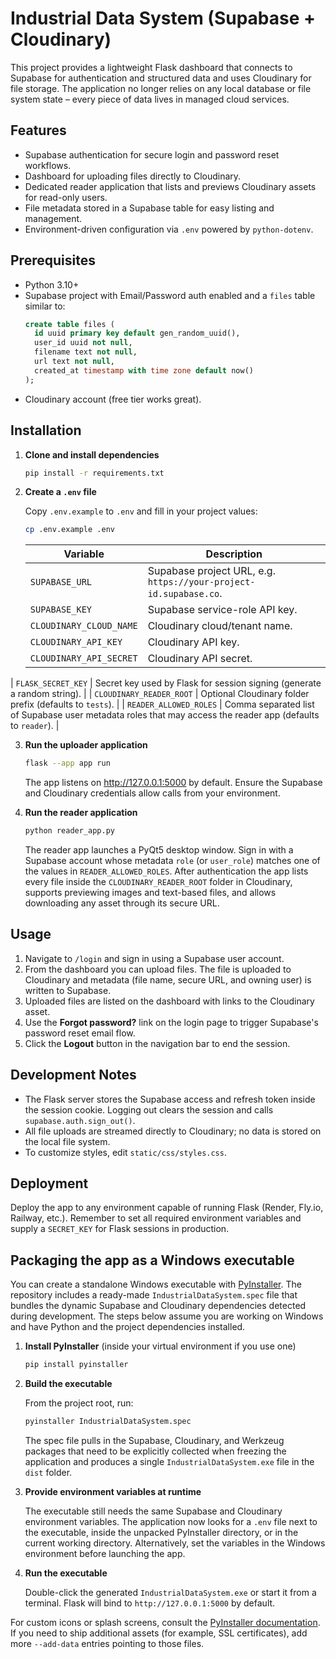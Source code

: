 # Industrial Data System (Supabase + Cloudinary)

This project provides a lightweight Flask dashboard that connects to Supabase for
authentication and structured data and uses Cloudinary for file storage. The
application no longer relies on any local database or file system state – every
piece of data lives in managed cloud services.

## Features

- Supabase authentication for secure login and password reset workflows.
- Dashboard for uploading files directly to Cloudinary.
- Dedicated reader application that lists and previews Cloudinary assets for read-only users.
- File metadata stored in a Supabase table for easy listing and management.
- Environment-driven configuration via `.env` powered by `python-dotenv`.

## Prerequisites

- Python 3.10+
- Supabase project with Email/Password auth enabled and a `files` table similar
  to:
  ```sql
  create table files (
    id uuid primary key default gen_random_uuid(),
    user_id uuid not null,
    filename text not null,
    url text not null,
    created_at timestamp with time zone default now()
  );
  ```
- Cloudinary account (free tier works great).

## Installation

1. **Clone and install dependencies**
   ```bash
   pip install -r requirements.txt
   ```

2. **Create a `.env` file**

   Copy `.env.example` to `.env` and fill in your project values:
   ```bash
   cp .env.example .env
   ```

   | Variable | Description |
   | --- | --- |
   | `SUPABASE_URL` | Supabase project URL, e.g. `https://your-project-id.supabase.co`. |
   | `SUPABASE_KEY` | Supabase service-role API key. |
   | `CLOUDINARY_CLOUD_NAME` | Cloudinary cloud/tenant name. |
   | `CLOUDINARY_API_KEY` | Cloudinary API key. |
   | `CLOUDINARY_API_SECRET` | Cloudinary API secret. |
| `FLASK_SECRET_KEY` | Secret key used by Flask for session signing (generate a random string). |
| `CLOUDINARY_READER_ROOT` | Optional Cloudinary folder prefix (defaults to `tests`). |
| `READER_ALLOWED_ROLES` | Comma separated list of Supabase user metadata roles that may access the reader app (defaults to `reader`). |

3. **Run the uploader application**

   ```bash
   flask --app app run
   ```

   The app listens on <http://127.0.0.1:5000> by default. Ensure the Supabase
   and Cloudinary credentials allow calls from your environment.

4. **Run the reader application**

   ```bash
   python reader_app.py
   ```

   The reader app launches a PyQt5 desktop window. Sign in with a Supabase
   account whose metadata `role` (or `user_role`) matches one of the values in
   `READER_ALLOWED_ROLES`. After authentication the app lists every file inside
   the `CLOUDINARY_READER_ROOT` folder in Cloudinary, supports previewing images
   and text-based files, and allows downloading any asset through its secure
   URL.

## Usage

1. Navigate to `/login` and sign in using a Supabase user account.
2. From the dashboard you can upload files. The file is uploaded to Cloudinary
   and metadata (file name, secure URL, and owning user) is written to Supabase.
3. Uploaded files are listed on the dashboard with links to the Cloudinary
   asset.
4. Use the **Forgot password?** link on the login page to trigger Supabase's
   password reset email flow.
5. Click the **Logout** button in the navigation bar to end the session.

## Development Notes

- The Flask server stores the Supabase access and refresh token inside the
  session cookie. Logging out clears the session and calls `supabase.auth.sign_out()`.
- All file uploads are streamed directly to Cloudinary; no data is stored on the
  local file system.
- To customize styles, edit `static/css/styles.css`.

## Deployment

Deploy the app to any environment capable of running Flask (Render, Fly.io,
Railway, etc.). Remember to set all required environment variables and supply a
`SECRET_KEY` for Flask sessions in production.

## Packaging the app as a Windows executable

You can create a standalone Windows executable with
[PyInstaller](https://pyinstaller.org/). The repository includes a ready-made
`IndustrialDataSystem.spec` file that bundles the dynamic Supabase and
Cloudinary dependencies detected during development. The steps below assume you
are working on Windows and have Python and the project dependencies installed.

1. **Install PyInstaller** (inside your virtual environment if you use one)

   ```bash
   pip install pyinstaller
   ```

2. **Build the executable**

   From the project root, run:

   ```bash
   pyinstaller IndustrialDataSystem.spec
   ```

   The spec file pulls in the Supabase, Cloudinary, and Werkzeug packages that
   need to be explicitly collected when freezing the application and produces a
   single `IndustrialDataSystem.exe` file in the `dist` folder.

3. **Provide environment variables at runtime**

   The executable still needs the same Supabase and Cloudinary environment
   variables. The application now looks for a `.env` file next to the
   executable, inside the unpacked PyInstaller directory, or in the current
   working directory. Alternatively, set the variables in the Windows
   environment before launching the app.

4. **Run the executable**

   Double-click the generated `IndustrialDataSystem.exe` or start it from a
   terminal. Flask will bind to `http://127.0.0.1:5000` by default.

For custom icons or splash screens, consult the [PyInstaller documentation](https://pyinstaller.org/en/stable/). If you
need to ship additional assets (for example, SSL certificates), add more
`--add-data` entries pointing to those files.
